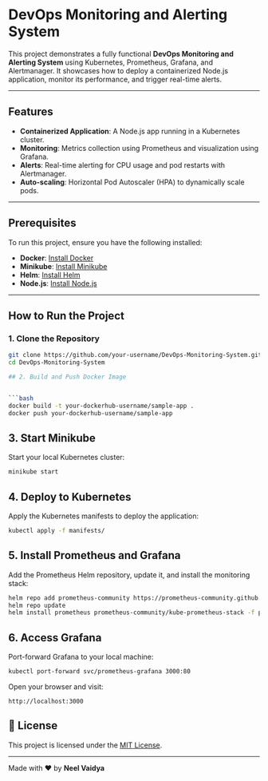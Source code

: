 # DevOps Monitoring and Alerting System

This project demonstrates a fully functional **DevOps Monitoring and Alerting System** using Kubernetes, Prometheus, Grafana, and Alertmanager. It showcases how to deploy a containerized Node.js application, monitor its performance, and trigger real-time alerts.

---

## Features

- **Containerized Application**: A Node.js app running in a Kubernetes cluster.
- **Monitoring**: Metrics collection using Prometheus and visualization using Grafana.
- **Alerts**: Real-time alerting for CPU usage and pod restarts with Alertmanager.
- **Auto-scaling**: Horizontal Pod Autoscaler (HPA) to dynamically scale pods.

---

## Prerequisites

To run this project, ensure you have the following installed:

- **Docker**: [Install Docker](https://docs.docker.com/get-docker/)
- **Minikube**: [Install Minikube](https://minikube.sigs.k8s.io/docs/start/)
- **Helm**: [Install Helm](https://helm.sh/docs/intro/install/)
- **Node.js**: [Install Node.js](https://nodejs.org/)

---

## How to Run the Project

### 1. Clone the Repository
```bash
git clone https://github.com/your-username/DevOps-Monitoring-System.git
cd DevOps-Monitoring-System

## 2. Build and Push Docker Image


```bash
docker build -t your-dockerhub-username/sample-app .
docker push your-dockerhub-username/sample-app
```

## 3. Start Minikube
Start your local Kubernetes cluster:

```bash
minikube start
```

## 4. Deploy to Kubernetes
Apply the Kubernetes manifests to deploy the application:

```bash
kubectl apply -f manifests/
```

## 5. Install Prometheus and Grafana
Add the Prometheus Helm repository, update it, and install the monitoring stack:

```bash
helm repo add prometheus-community https://prometheus-community.github.io/helm-charts
helm repo update
helm install prometheus prometheus-community/kube-prometheus-stack -f prometheus/custom-values.yaml
```

## 6. Access Grafana
Port-forward Grafana to your local machine:

```bash
kubectl port-forward svc/prometheus-grafana 3000:80
```

Open your browser and visit:

```http
http://localhost:3000
```
## 📜 License

This project is licensed under the [MIT License](LICENSE).

---

Made with ❤️ by **Neel Vaidya**
